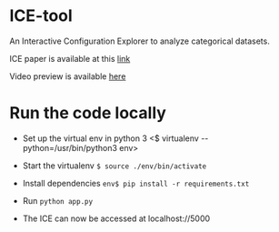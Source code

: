 # ICE-tool
An Interactive Configuration Explorer to analyze categorical datasets. 

ICE paper is available at this [link](http://www3.cs.stonybrook.edu/~mueller/papers/ICE_paper_Camera_ready.pdf)

Video preview is available [here](https://www.youtube.com/watch?v=0mD3IEjjq0U&feature=youtu.be)

# Run the code locally

* Set up the virtual env in python 3 <$ virtualenv --python=/usr/bin/python3 env>
 
* Start the virtualenv ```$ source ./env/bin/activate```

* Install dependencies ```env$ pip install -r requirements.txt```

* Run ```python app.py```

* The ICE can now be accessed at localhost://5000
